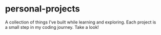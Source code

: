 # personal-projects
A collection of things I’ve built while learning and exploring. Each project is a small step in my coding journey. Take a look!
